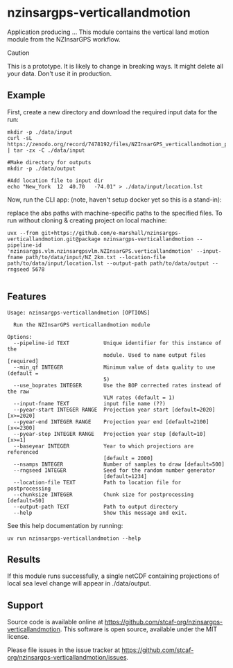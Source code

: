 # nzinsargps-verticallandmotion

Application producing ...
This module contains the vertical land motion module from the NZInsarGPS workflow.

> [!CAUTION]
> This is a prototype. It is likely to change in breaking ways. It might delete all your data. Don't use it in production.

## Example

First, create a new directory and download the required input data for the run:
```shell
mkdir -p ./data/input
curl -sL https://zenodo.org/record/7478192/files/NZInsarGPS_verticallandmotion_preprocess_data.tgz | tar -zx -C ./data/input

#Make directory for outputs
mkdir -p ./data/output

#Add location file to input dir
echo "New_York	12	40.70	-74.01" > ./data/input/location.lst

```

Now, run the CLI app: (note, haven't setup docker yet so this is a stand-in):

replace the abs paths with machine-specific paths to the specified files. To run without cloning & creating project on local machine:

```shell
uvx --from git+https://github.com/e-marshall/nzinsargps-verticallandmotion.git@package nzinsargps-verticallandmotion --pipeline-id 'nzinsargps.vlm.nzinsargpsvlm.NZInsarGPS.verticallandmotion' --input-fname path/to/data/input/NZ_2km.txt --location-file path/to/data/input/location.lst --output-path path/to/data/output --rngseed 5678
 
```

## Features 
```shell
Usage: nzinsargps-verticallandmotion [OPTIONS]

  Run the NZInsarGPS verticallandmotion module

Options:
  --pipeline-id TEXT           Unique identifier for this instance of the
                               module. Used to name output files  [required]
  --min_qf INTEGER             Minimum value of data quality to use (default =
                               5)
  --use_boprates INTEGER       Use the BOP corrected rates instead of the raw
                               VLM rates (default = 1)
  --input-fname TEXT           input file name (??)
  --pyear-start INTEGER RANGE  Projection year start [default=2020]  [x>=2020]
  --pyear-end INTEGER RANGE    Projection year end [default=2100]  [x<=2300]
  --pyear-step INTEGER RANGE   Projection year step [default=10]  [x>=1]
  --baseyear INTEGER           Year to which projections are referenced
                               [default = 2000]
  --nsamps INTEGER             Number of samples to draw [default=500]
  --rngseed INTEGER            Seed for the random number generator
                               [default=1234]
  --location-file TEXT         Path to location file for postprocessing
  --chunksize INTEGER          Chunk size for postprocessing [default=50]
  --output-path TEXT           Path to output directory
  --help                       Show this message and exit.
  ```
See this help documentation by running:
```shell
uv run nzinsargps-verticallandmotion --help 
```   
## Results
If this module runs successfully, a single netCDF containing projections of local sea level change will appear in ./data/output. 

## Support
Source code is available online at https://github.com/stcaf-org/nzinsargps-verticallandmotion. This software is open source, available under the MIT license.

Please file issues in the issue tracker at https://github.com/stcaf-org/nzinsargps-verticallandmotion/issues.